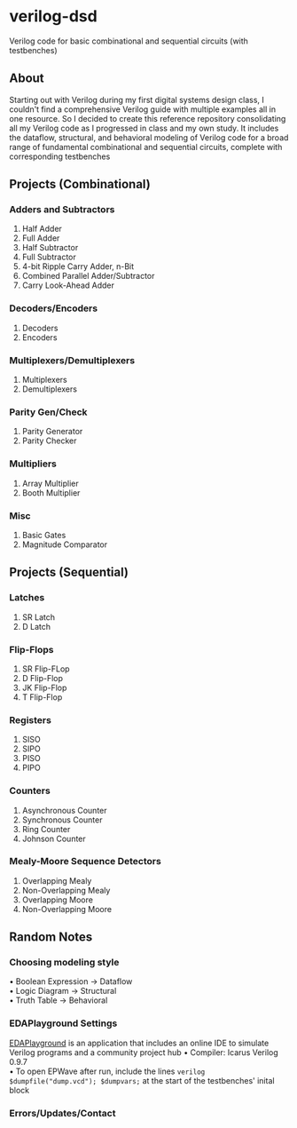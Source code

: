 # verilog-dsd
Verilog code for basic combinational and sequential circuits (with testbenches)

## About
Starting out with Verilog during my first digital systems design class, I couldn't find a comprehensive Verilog guide with multiple examples all in one resource. So I decided to create this reference repository consolidating all my Verilog code as I progressed in class and my own study. It includes the dataflow, structural, and behavioral modeling of Verilog code for a broad range of fundamental combinational and sequential circuits, complete with corresponding testbenches

## Projects (Combinational)
### Adders and Subtractors
1. Half Adder
2. Full Adder
3. Half Subtractor
4. Full Subtractor
5. 4-bit Ripple Carry Adder, n-Bit
6. Combined Parallel Adder/Subtractor
7. Carry Look-Ahead Adder
### Decoders/Encoders
1. Decoders
2. Encoders
### Multiplexers/Demultiplexers
1. Multiplexers
2. Demultiplexers
### Parity Gen/Check
1. Parity Generator
2. Parity Checker
### Multipliers
1. Array Multiplier
2. Booth Multiplier
### Misc
1. Basic Gates
2. Magnitude Comparator

## Projects (Sequential)
### Latches
1. SR Latch
2. D Latch
### Flip-Flops
1. SR Flip-FLop
2. D Flip-Flop
3. JK Flip-Flop
4. T Flip-Flop
### Registers
1. SISO
2. SIPO
3. PISO
4. PIPO
### Counters
1. Asynchronous Counter
2. Synchronous Counter
3. Ring Counter
4. Johnson Counter
### Mealy-Moore Sequence Detectors
1. Overlapping Mealy
2. Non-Overlapping Mealy
3. Overlapping Moore
4. Non-Overlapping Moore

## Random Notes
### Choosing modeling style
• Boolean Expression &rarr; Dataflow\
• Logic Diagram &rarr; Structural\
• Truth Table &rarr; Behavioral
### EDAPlayground Settings
[EDAPlayground](http://www.edaplayground.com) is an application that includes an online IDE to simulate Verilog programs and a community project hub
• Compiler: Icarus Verilog 0.9.7  
• To open EPWave after run, include the lines ```verilog $dumpfile("dump.vcd"); $dumpvars;``` at the start of the testbenches' inital block
### Errors/Updates/Contact
